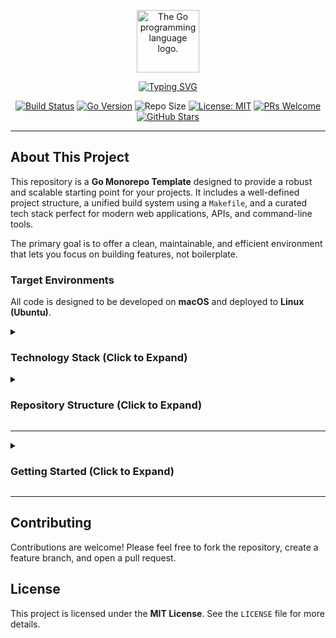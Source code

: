<p align="center">
  <img src="https://upload.wikimedia.org/wikipedia/commons/thumb/0/05/Go_Logo_Blue.svg/1920px-Go_Logo_Blue.svg.png" alt="The Go programming language logo." width="100"/>
</p>

<p align="center">
  <a href="https://github.com/dunamismax/go-monorepo-template">
    <img src="https://readme-typing-svg.herokuapp.com?font=Fira+Code&size=24&pause=1000&color=00ADD8&center=true&vCenter=true&width=550&lines=Go+Monorepo+Template;A+Solid+Foundation+for+Your+Next+Project;Scalable.++Maintainable.++Efficient." alt="Typing SVG" />
  </a>
</p>

<p align="center">
  <a href="https://github.com/dunamismax/go-monorepo-template/actions/workflows/makefile.yml"><img src="https://github.com/dunamismax/go-monorepo-template/actions/workflows/makefile.yml/badge.svg" alt="Build Status"></a>
  <a href="https://go.dev/"><img src="https://img.shields.io/badge/Go-1.22+-00ADD8.svg" alt="Go Version"></a>
  <img src="https://img.shields.io/github/repo-size/dunamismax/go-monorepo-template" alt="Repo Size">
  <a href="https://github.com/dunamismax/go-monorepo-template/blob/main/LICENSE"><img src="https://img.shields.io/badge/License-MIT-yellow.svg" alt="License: MIT"></a>
  <a href="https://github.com/dunamismax/go-monorepo-template/pulls"><img src="https://img.shields.io/badge/PRs-welcome-brightgreen.svg" alt="PRs Welcome"></a>
  <a href="https://github.com/dunamismax/go-monorepo-template/stargazers"><img src="https://img.shields.io/github/stars/dunamismax/go-monorepo-template" alt="GitHub Stars"></a>
</p>

---

## About This Project

This repository is a **Go Monorepo Template** designed to provide a robust and scalable starting point for your projects. It includes a well-defined project structure, a unified build system using a `Makefile`, and a curated tech stack perfect for modern web applications, APIs, and command-line tools.

The primary goal is to offer a clean, maintainable, and efficient environment that lets you focus on building features, not boilerplate.

### Target Environments

All code is designed to be developed on **macOS** and deployed to **Linux (Ubuntu)**.

<details>
<summary><h3>Technology Stack (Click to Expand)</h3></summary>

The technology stack for this template is carefully curated to build high-performance, self-contained Go web applications. The philosophy is to lean heavily on Go's robust standard library, supplementing it only where necessary with a minimal set of highly-regarded libraries. This approach ensures a high-quality development experience and results in a performant, minimal-dependency application that is simple to deploy and maintain.

---

#### **Core Application & CLI**

- **Language:** [**Go**](https://go.dev/doc/) (v1.22+)
  - A statically typed, compiled language known for performance, concurrency, and single-binary deployments.
- **Web Router:** [**`net/http`**](https://pkg.go.dev/net/http/)
  - Go's standard library HTTP server and router for handling web requests.
- **CLI Framework:** [**`flag`**](https://pkg.go.dev/flag/)
  - Go's standard library package for parsing command-line flags.
- **Database ORM:** [**GORM**](https://gorm.io/docs/)
  - A developer-friendly ORM for database interactions like CRUD, queries, and schema management.
- **Database Access:** [**`database/sql`**](https://pkg.go.dev/database/sql/)
  - The standard library's generic SQL interface, providing a stable base for database drivers.
- **Database Driver (PostgreSQL):** [**`lib/pq`**](https://pkg.go.dev/github.com/lib/pq)
  - A popular and stable PostgreSQL driver for Go that works with `database/sql`.
- **Database Migrations:** [**`golang-migrate/migrate`**](https://pkg.go.dev/github.com/golang-migrate/migrate/v4)
  - A dedicated tool that manages database schema changes using versioned SQL files, runnable as a CLI or a library for robust version control.

#### **Developer Experience & Tooling**

- **Package & Environment Management:** [**Go Modules & Toolchain**](https://go.dev/doc/tool/)
  - Native Go tooling for managing dependencies, builds, and tests.
- **Linter & Formatter:** [**`go fmt`**](https://pkg.go.dev/cmd/gofmt/) & [**`go vet`**](https://pkg.go.dev/cmd/vet/)
  - `go fmt` ensures consistent code style; `go vet` finds potential bugs.
- **Configuration:** [**Viper**](https://pkg.go.dev/github.com/spf13/viper)
  - A complete configuration solution handling various formats (JSON, TOML, YAML), environment variables, and remote config systems.
- **Live Reloading:** [**Air**](https://github.com/air-verse/air)
  - A command-line tool that automatically rebuilds and restarts the app on file changes.

#### **Frontend & User Experience**

- **Client-Side Interactivity:** [**htmx**](https://htmx.org/docs/) (v2.0.0)
  - A small JavaScript library enabling modern AJAX and partial page updates directly in HTML.
- **Templating:** [**`html/template`**](https://pkg.go.dev/html/template/)
  - Go's standard library for secure, server-side HTML rendering with automatic XSS protection.
- **Go/htmx Integration:** **Standard Handlers**
  - Standard Go HTTP handlers render full pages or partial HTML fragments for htmx.
- **Forms & Validation:** **Manual Struct Population & Methods**
  - Form data is manually parsed and validated using methods on Go structs.
- **Client-Side Validation:** [**HTML5 Validation**](https://developer.mozilla.org/en-US/docs/Learn/Forms/Form_validation#using_built-in_form_validation)
  - Uses built-in browser validation for instant feedback on user input.

#### **Authentication**

- **Core Authentication:** [**`golang.org/x/crypto/bcrypt`**](https://pkg.go.dev/golang.org/x/crypto/bcrypt) & [**`crypto`**](https://pkg.go.dev/crypto/) Packages
  - Uses `bcrypt` for secure password hashing and standard crypto packages for session management (e.g., JWTs).

#### **Deployment & Production**

- **Web Server / Reverse Proxy:** [**Caddy**](https://caddyserver.com/docs/) (v2)
  - A modern web server and reverse proxy with automatic HTTPS.
- **Asset Management:** [**`embed`**](https://pkg.go.dev/embed/)
  - Go's standard library package to bundle static assets (CSS, JS, images) into the application binary.

</details>

<details>
<summary><h3>Repository Structure (Click to Expand)</h3></summary>

The monorepo is organized into several directories, each with a specific purpose:

```sh
/
├── api/                  # API definitions and data access logic
├── cmd/                  # Main applications (binaries)
│   ├── demo-cli-tool/
│   └── demo-http-server/
├── docs/                 # Supplementary documentation
├── playground/           # Experimental and single-file Go applications
├── services/             # Independent microservices
│   ├── demo-product-service/
│   └── demo-user-service/
├── shared/               # Common utilities and types used across the repo
├── tools/                # Go tools and utilities for development
├── .env.example
├── .gitignore
├── docker-compose.yml
├── go.mod
├── go.sum
├── LICENSE
├── Makefile
└── README.md
```

</details>

---

<details>
<summary><h3>Getting Started (Click to Expand)</h3></summary>

#### 1. Prerequisites

- **Go 1.22+**
- **Docker** & **Docker Compose**
- **A running PostgreSQL instance** (can be easily started with Docker)

#### 2. Clone the Repository

First, **fork** this repository to your own GitHub account. Then, clone your fork to your local machine, replacing `<Your-GitHub-Username>` with your actual username.

```bash
git clone https://github.com/<Your-GitHub-Username>/go-monorepo-template.git
cd go-monorepo-template
```

#### 3. Customize for Your Use

This template is configured with the module path `github.com/dunamismax/go-monorepo-template`. To make it your own, you must replace this path with your own.

**Option 1: Use the Automated Script (Recommended)**

This repository includes a tool to automate the process. It will prompt you for your GitHub username and replace all instances of `dunamismax` accordingly.

```bash
make change-username
```

**Option 2: Manual Search and Replace**

Use the search and replace feature in your code editor (like VS Code) to find all instances of `dunamismax` and replace them with your GitHub username.

#### 4. Set Up Environment

Copy the example environment file and update it with your database connection string.

```bash
# Copy the example environment file
cp .env.example .env
```

Now, open `.env` and configure your `DATABASE_URL`.

#### 5. Running a Project

You can run applications using the provided `Makefile` or `Docker Compose`. For a full list of commands, run `make help`.

**Using Make**

The `APP` variable specifies which application to run.

```bash
# Run the demo-http-server (default)
make run

# Run the demo-user-service
make run APP=demo-user-service

# Run the demo-cli-tool with the "hello" command
make run APP=demo-cli-tool ARGS="hello --name World"
```

For live reloading during development:

```bash
# Live-reload the demo-http-server
make run/live APP=demo-http-server
```

**Using Docker Compose**

You can also run the `demo-http-server` and a PostgreSQL database using Docker Compose:

```bash
docker-compose up --build
```

</details>

---

## Contributing

Contributions are welcome! Please feel free to fork the repository, create a feature branch, and open a pull request.

## License

This project is licensed under the **MIT License**. See the `LICENSE` file for more details.
